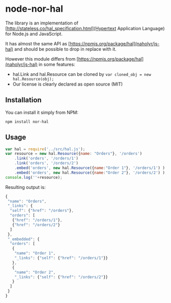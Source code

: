 node-nor-hal
============

The library is an implementation of [http://stateless.co/hal_specification.html](Hypertext Application Language) for Node.js and JavaScript.

It has almost the same API as [https://npmjs.org/package/hal](naholyr/js-hal) and should be possible to drop in replace with it.

However this module differs from [https://npmjs.org/package/hal](naholyr/js-hal) in some features:

 * hal.Link and hal.Resource can be cloned by `var cloned_obj = new hal.Resource(obj);`
 * Our license is clearly declared as open source (MIT)

Installation
------------

You can install it simply from NPM:

	npm install nor-hal

Usage
-----

```javascript
var hal = require('../src/hal.js');
var resource = new hal.Resource({name: "Orders"}, '/orders')
	.link('orders', '/orders/1')
	.link('orders', '/orders/2')
	.embed('orders', new hal.Resource({name:"Order 1"}, '/orders/1') )
	.embed('orders', new hal.Resource({name:"Order 2"}, '/orders/2') );
console.log(''+resource);
```

Resulting output is:

```javascript
{
 "name": "Orders",
 "_links": {
  "self": {"href": "/orders"},
  "orders": [
   {"href": "/orders/1"},
   {"href": "/orders/2"}
  ]
 },
 "_embedded": {
  "orders": [
   {
    "name": "Order 1",
    "_links": {"self": {"href": "/orders/1"}}
   },
   {
    "name": "Order 2",
    "_links": {"self": {"href": "/orders/2"}}
   }
  ]
 }
}
```

